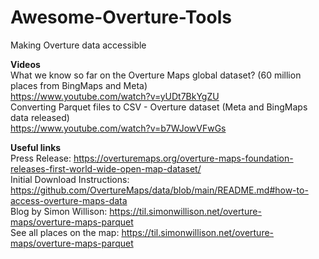 # Awesome-Overture-Tools
Making Overture data accessible

**Videos** <br/>
What we know so far on the Overture Maps global dataset? (60 million places from BingMaps and Meta)  <br/>
https://www.youtube.com/watch?v=yUDt7BkYgZU <br/>
Converting Parquet files to CSV - Overture dataset (Meta and BingMaps data released)  <br/>
https://www.youtube.com/watch?v=b7WJowVFwGs <br/>

**Useful links** <br/>
Press Release: https://overturemaps.org/overture-maps-foundation-releases-first-world-wide-open-map-dataset/ <br/>
Initial Download Instructions: https://github.com/OvertureMaps/data/blob/main/README.md#how-to-access-overture-maps-data <br/>
Blog by Simon Willison: https://til.simonwillison.net/overture-maps/overture-maps-parquet <br/>
See all places on the map: https://til.simonwillison.net/overture-maps/overture-maps-parquet <br/>
